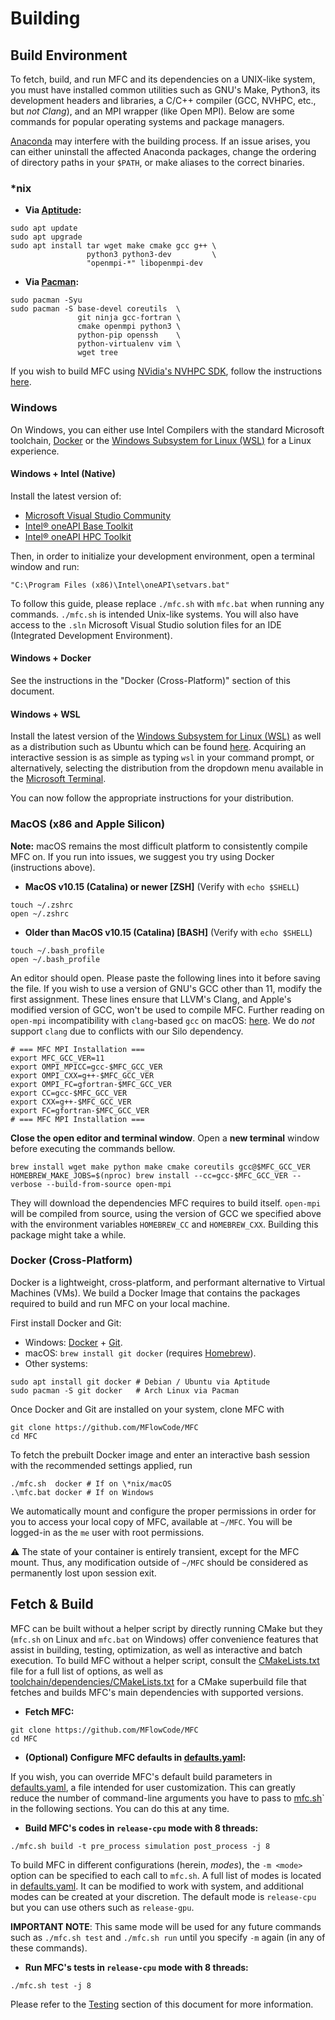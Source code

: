 # Building

## Build Environment

To fetch, build, and run MFC and its dependencies on a UNIX-like system, you
must have installed common utilities such as GNU's Make, Python3, its development
headers and libraries, a C/C++ compiler
(GCC, NVHPC, etc., but *not Clang*), and an MPI wrapper (like Open MPI). 
Below are some commands for popular operating systems and package managers.

[Anaconda](https://www.anaconda.com/) may interfere with the building process.
If an issue arises, you can either uninstall the affected Anaconda packages,
change the ordering of directory paths in your `$PATH`, or make aliases to the
correct binaries.

### *nix

- **Via [Aptitude](https://wiki.debian.org/Aptitude):**

```console
sudo apt update
sudo apt upgrade
sudo apt install tar wget make cmake gcc g++ \
                 python3 python3-dev         \
                 "openmpi-*" libopenmpi-dev
```

- **Via [Pacman](https://wiki.archlinux.org/title/pacman):**

```console
sudo pacman -Syu
sudo pacman -S base-devel coreutils  \
               git ninja gcc-fortran \
               cmake openmpi python3 \
               python-pip openssh    \
               python-virtualenv vim \
               wget tree
```

If you wish to build MFC using [NVidia's NVHPC SDK](https://developer.nvidia.com/hpc-sdk), follow the instructions [here](https://developer.nvidia.com/nvidia-hpc-sdk-downloads).

### Windows

On Windows, you can either use Intel Compilers with the standard Microsoft toolchain, [Docker](https://docs.docker.com/get-docker/) or
the [Windows Subsystem for Linux (WSL)](https://docs.microsoft.com/en-us/windows/wsl/) for a Linux experience.

#### Windows + Intel (Native)

Install the latest version of:
- [Microsoft Visual Studio Community](https://visualstudio.microsoft.com/)
- [Intel® oneAPI Base Toolkit](https://www.intel.com/content/www/us/en/developer/tools/oneapi/base-toolkit-download.html)
- [Intel® oneAPI HPC Toolkit](https://www.intel.com/content/www/us/en/developer/tools/oneapi/hpc-toolkit-download.html)

Then, in order to initialize your development environment, open a terminal window and run:
```console
"C:\Program Files (x86)\Intel\oneAPI\setvars.bat"
```

To follow this guide, please replace `./mfc.sh` with `mfc.bat` when running any
commands. `./mfc.sh` is intended Unix-like systems. You will also have access to the `.sln`
Microsoft Visual Studio solution files for an IDE (Integrated Development 
Environment).

#### Windows + Docker

See the instructions in the "Docker (Cross-Platform)" section of this document.

#### Windows + WSL

Install the latest version of the [Windows Subsystem for Linux (WSL)](https://docs.microsoft.com/en-us/windows/wsl/)
as well as a distribution such as Ubuntu which can be found [here](https://apps.microsoft.com/store/detail/ubuntu/9PDXGNCFSCZV). Acquiring an   interactive session is as simple as typing `wsl` in your
command prompt, or alternatively, selecting the distribution from the dropdown menu
available in the [Microsoft Terminal](https://apps.microsoft.com/store/detail/windows-terminal/9N0DX20HK701).

You can now follow the appropriate instructions for your distribution.

### MacOS (x86 and Apple Silicon)

**Note:** macOS remains the most difficult platform to consistently compile MFC on.
If you run into issues, we suggest you try using Docker (instructions above).

  - **MacOS v10.15 (Catalina) or newer [ZSH]** (Verify with `echo $SHELL`)

```console
touch ~/.zshrc
open ~/.zshrc
```

  - **Older than MacOS v10.15 (Catalina) [BASH]** (Verify with `echo $SHELL`)
  
```console
touch ~/.bash_profile
open ~/.bash_profile
```
  
An editor should open. Please paste the following lines into it before saving the file. If you wish to use a version of GNU's GCC other than 11, modify the first assignment. These lines ensure that LLVM's Clang, and Apple's modified version of GCC, won't be used to compile MFC. Further reading on `open-mpi` incompatibility with `clang`-based `gcc` on macOS: [here](https://stackoverflow.com/questions/27930481/how-to-build-openmpi-with-homebrew-and-gcc-4-9). We do *not* support `clang` due to conflicts with our Silo dependency.

```console
# === MFC MPI Installation ===
export MFC_GCC_VER=11
export OMPI_MPICC=gcc-$MFC_GCC_VER
export OMPI_CXX=g++-$MFC_GCC_VER
export OMPI_FC=gfortran-$MFC_GCC_VER
export CC=gcc-$MFC_GCC_VER
export CXX=g++-$MFC_GCC_VER
export FC=gfortran-$MFC_GCC_VER
# === MFC MPI Installation ===
```

**Close the open editor and terminal window**. Open a **new terminal** window before executing the commands bellow.

```console
brew install wget make python make cmake coreutils gcc@$MFC_GCC_VER
HOMEBREW_MAKE_JOBS=$(nproc) brew install --cc=gcc-$MFC_GCC_VER --verbose --build-from-source open-mpi
```

They will download the dependencies MFC requires to build itself. `open-mpi` will be compiled from source, using the version of GCC we specified above with the environment variables `HOMEBREW_CC` and `HOMEBREW_CXX`. Building this package might take a while.

### Docker (Cross-Platform)

Docker is a lightweight, cross-platform, and performant alternative to Virtual Machines (VMs).
We build a Docker Image that contains the packages required to build and run MFC on your local machine.
  
First install Docker and Git:
- Windows: [Docker](https://docs.docker.com/get-docker/) + [Git](https://git-scm.com/downloads).
- macOS: `brew install git docker` (requires [Homebrew](https://brew.sh/)).
- Other systems:
```console
sudo apt install git docker # Debian / Ubuntu via Aptitude
sudo pacman -S git docker   # Arch Linux via Pacman
```

Once Docker and Git are installed on your system, clone MFC with

```console
git clone https://github.com/MFlowCode/MFC
cd MFC 
```

To fetch the prebuilt Docker image and enter an interactive bash session with the
recommended settings applied, run

```console
./mfc.sh  docker # If on \*nix/macOS
.\mfc.bat docker # If on Windows
```

We automatically mount and configure the proper permissions in order for you to
access your local copy of MFC, available at `~/MFC`. You will be logged-in as the
`me` user with root permissions.

:warning: The state of your container is entirely transient, except for the MFC mount.
Thus, any modification outside of `~/MFC` should be considered as permanently lost upon
session exit.

## Fetch & Build

MFC can be built without a helper script by directly running CMake but they
(`mfc.sh` on Linux and `mfc.bat` on Windows) offer convenience features that
assist in building, testing, optimization, as well as interactive and batch execution. To
build MFC without a helper script, consult the [CMakeLists.txt](CMakeLists.txt)
file for a full list of options, as well as [toolchain/dependencies/CMakeLists.txt](toolchain/dependencies/CMakeLists.txt)
for a CMake superbuild file that fetches and builds MFC's main dependencies with
supported versions.

+ **Fetch MFC:**

```console
git clone https://github.com/MFlowCode/MFC
cd MFC
```

+ **(Optional) Configure MFC defaults in [defaults.yaml](defaults.yaml):**

If you wish, you can override MFC's default build parameters in [defaults.yaml](defaults.yaml), a file intended for user customization. This can greatly reduce the number of command-line arguments you have to pass to [mfc.sh](mfc.sh)` in the following sections. You can do this at any time.

+ **Build MFC's codes in `release-cpu` mode with 8 threads:**

```console
./mfc.sh build -t pre_process simulation post_process -j 8
```

To build MFC in different configurations (herein, *modes*), the `-m <mode>` option
can be specified to each call to `mfc.sh`. A full list of modes is located in
[defaults.yaml](defaults.yaml). It can be modified to work with system, and additional
modes can be created at your discretion. The default mode is `release-cpu` but
you can use others such as `release-gpu`.

**IMPORTANT NOTE**: This same mode will be used for any future commands such as `./mfc.sh test` and `./mfc.sh run` until you specify `-m` again (in any of these commands).

+ **Run MFC's tests in `release-cpu` mode with 8 threads:**

```console
./mfc.sh test -j 8
```

Please refer to the [Testing](#testing-mfc) section of this document for more information. 
